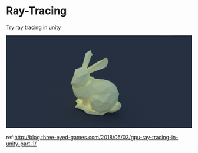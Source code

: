 # Ray-Tracing

Try ray tracing in unity

![image](https://github.com/riceWithoutIce/Ray-Tracing/blob/master/IMG/ray-tracing.png)

ref:http://blog.three-eyed-games.com/2018/05/03/gpu-ray-tracing-in-unity-part-1/

